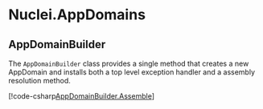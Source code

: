 # Nuclei.AppDomains


## AppDomainBuilder

The `AppDomainBuilder` class provides a single method that creates a new AppDomain and installs both a top level exception handler
and a assembly resolution method.

[!code-csharp[AppDomainBuilder.Assemble](..\..\Nuclei.AppDomains.Samples\AppDomainBuilderSample.cs?range=23-42)]
